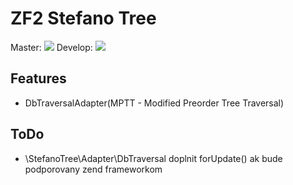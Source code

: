 ZF2 Stefano Tree
===================

Master: <a href="https://travis-ci.org/bartko-s/stefano-tree"><img src="https://secure.travis-ci.org/bartko-s/stefano-tree.png?branch=master" /></a>
Develop: <a href="https://travis-ci.org/bartko-s/stefano-tree"><img src="https://secure.travis-ci.org/bartko-s/stefano-tree.png?branch=develop" /></a>

Features
----------
 - DbTraversalAdapter(MPTT - Modified Preorder Tree Traversal)

ToDo
-----
- \StefanoTree\Adapter\DbTraversal doplnit forUpdate() ak bude podporovany zend frameworkom